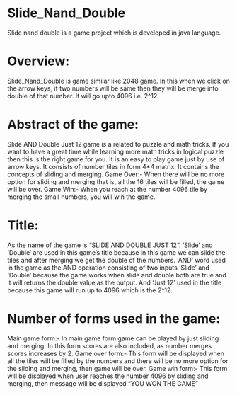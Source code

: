 # Slide_Nand_Double
Slide nand double is a game project which is developed in java language.

# Overview:
Slide_Nand_Double is  game similar like 2048 game. In this when we click on the arrow keys, if two numbers will be same then they will be merge into double of that number.
It will go upto 4096 i.e. 2^12. 

# Abstract of the game:
Slide AND Double Just 12 game is a related to puzzle and math tricks. If you want to have a great time while learning more math tricks in logical puzzle then this is the right game for you.
It is an easy to play game just by use of arrow keys. It consists of number tiles in form 4*4 matrix.
It contains the concepts of sliding and merging.
Game Over:-
When there will be no more option for sliding and merging that is, all the 16 tiles will be filled, the game will be over.
Game Win:-
When you reach at the number 4096 tile by merging the small numbers, you will win the game.

# Title:
As the name of the game is “SLIDE AND DOUBLE JUST 12”.
‘Slide’ and ‘Double’ are used in this game’s title because in this game we can slide the tiles and after merging we get the double of the numbers.
‘AND’ word used in the game as the AND operation consisting of two inputs ‘Slide’ and ‘Double’ because the game works when slide and double both are true and it will returns the double value as the output.
And ‘Just 12’ used in the title because this game will run up to 4096 which is the 2^12. 

# Number of forms used in the game:
Main game form:- In main game form game can be played by just sliding and merging. In this form scores are also included, as number merges scores increases by 2.
Game over form:- This form will be displayed when all the tiles will be filled by the numbers and there will be no more option for the sliding and merging, then game will be over.
Game win form:- This form will be displayed when user reaches the number 4096 by sliding and merging, then message will be displayed “YOU WON THE GAME”
